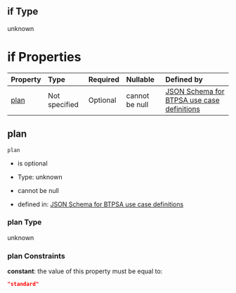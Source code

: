## if Type

unknown

# if Properties

| Property      | Type          | Required | Nullable       | Defined by                                                                                                                                                                                                                                  |
| :------------ | :------------ | :------- | :------------- | :------------------------------------------------------------------------------------------------------------------------------------------------------------------------------------------------------------------------------------------ |
| [plan](#plan) | Not specified | Optional | cannot be null | [JSON Schema for BTPSA use case definitions](btpsa-usecase-properties-services-items-allof-1-then-allof-67-then-allof-0-if-properties-plan.md "undefined#/properties/services/items/allOf/1/then/allOf/67/then/allOf/0/if/properties/plan") |

## plan



`plan`

*   is optional

*   Type: unknown

*   cannot be null

*   defined in: [JSON Schema for BTPSA use case definitions](btpsa-usecase-properties-services-items-allof-1-then-allof-67-then-allof-0-if-properties-plan.md "undefined#/properties/services/items/allOf/1/then/allOf/67/then/allOf/0/if/properties/plan")

### plan Type

unknown

### plan Constraints

**constant**: the value of this property must be equal to:

```json
"standard"
```
